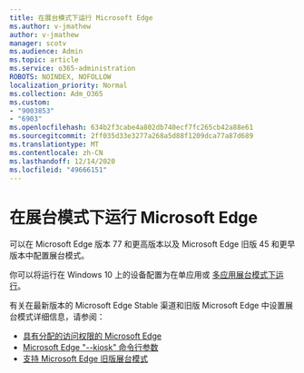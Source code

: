 ```yaml
---
title: 在展台模式下运行 Microsoft Edge
ms.author: v-jmathew
author: v-jmathew
manager: scotv
ms.audience: Admin
ms.topic: article
ms.service: o365-administration
ROBOTS: NOINDEX, NOFOLLOW
localization_priority: Normal
ms.collection: Adm_O365
ms.custom:
- "9003853"
- "6903"
ms.openlocfilehash: 634b2f3cabe4a802db740ecf7fc265cb42a88e61
ms.sourcegitcommit: 2ff035d33e3277a268a5d88f1209dca77a87d689
ms.translationtype: MT
ms.contentlocale: zh-CN
ms.lasthandoff: 12/14/2020
ms.locfileid: "49666151"
---
```

# <a name="run-microsoft-edge-in-kiosk-mode"></a>在展台模式下运行 Microsoft Edge

可以在 Microsoft Edge 版本 77 和更高版本以及 Microsoft Edge 旧版 45 和更早版本中配置展台模式。

你可以将运行在 Windows 10 上的设备配置为在单应用或 [多应用展台模式下运行](https://go.microsoft.com/fwlink/?linkid=2133659)。

有关在最新版本的 Microsoft Edge Stable 渠道和旧版 Microsoft Edge 中设置展台模式详细信息，请参阅：

- [具有分配的访问权限的 Microsoft Edge](https://go.microsoft.com/fwlink/?linkid=2133494)
- [Microsoft Edge "--kiosk" 命令行参数](https://go.microsoft.com/fwlink/?linkid=2133724)
- [支持 Microsoft Edge 旧版展台模式](https://go.microsoft.com/fwlink/?linkid=2133725)
